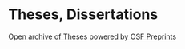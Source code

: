 # Theses, Dissertations  

[Open archive of Theses](https://osf.io/preprints/thesiscommons) [powered by OSF Preprints](https://help.osf.io/article/686-preprint-services)
